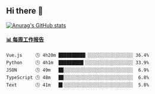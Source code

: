 ## Hi there 👋

[![Anurag's GitHub stats](https://github-readme-stats-orilights.vercel.app/api?username=orilights)](https://github.com/anuraghazra/github-readme-stats)

<!--
**OriLight152/OriLight152** is a ✨ _special_ ✨ repository because its `README.md` (this file) appears on your GitHub profile.

Here are some ideas to get you started:

- 🔭 I’m currently working on ...
- 🌱 I’m currently learning ...
- 👯 I’m looking to collaborate on ...
- 🤔 I’m looking for help with ...
- 💬 Ask me about ...
- 📫 How to reach me: ...
- 😄 Pronouns: ...
- ⚡ Fun fact: ...
-->

<!-- waka-box start -->
#### <a href="https://gist.github.com/92c8d5b388768c10efcba86e82b7c4fb" target="_blank">📊 每周工作报告</a>
```text
Vue.js     🕓 4h20m ██████████▏░░░░░░░░░░░░░░░░░ 36.4%
Python     🕓 4h1m  █████████▍░░░░░░░░░░░░░░░░░░ 33.9%
JSON       🕓 49m   █▉░░░░░░░░░░░░░░░░░░░░░░░░░░  6.9%
TypeScript 🕓 48m   █▉░░░░░░░░░░░░░░░░░░░░░░░░░░  6.8%
Text       🕓 41m   █▌░░░░░░░░░░░░░░░░░░░░░░░░░░  5.8%
```
<!-- Powered by https://github.com/journey-ad/waka-box-go . -->
<!-- waka-box end -->
